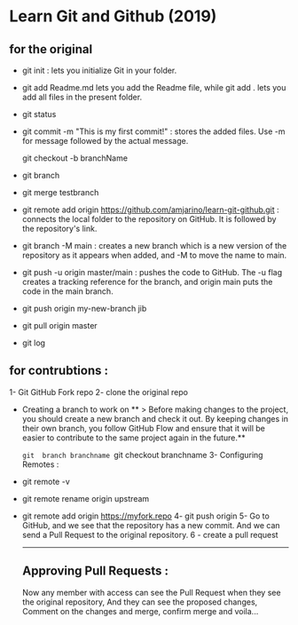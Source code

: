 # Learn Git and Github (2019)

## for the original

- git init : lets you initialize Git in your folder.

- git add Readme.md lets you add the Readme file, while git add . lets you add all files in the present folder.

- git status

- git commit -m "This is my first commit!" : stores the added files. Use -m for message followed by the actual message.

  git checkout -b branchName

- git branch
- git merge testbranch

- git remote add origin https://github.com/amjarino/learn-git-github.git : connects the local folder to the repository on GitHub. It is followed by the repository's link.

- git branch -M main : creates a new branch which is a new version of the repository as it appears when added, and -M to move the name to main.

- git push -u origin master/main : pushes the code to GitHub. The -u flag creates a tracking reference for the branch, and origin main puts the code in the main branch.
- git push origin my-new-branch
  jib
- git pull origin master
- git log

## for contrubtions :

1- Git GitHub Fork repo
2- clone the original repo

- Creating a branch to work on
  ** > Before making changes to the project, you should create a new branch and check it out. By keeping changes in their own branch, you follow GitHub Flow and ensure that it will be easier to contribute to the same project again in the future.**

  `git  branch branchname
`git checkout branchname
  3- Configuring Remotes :

- git remote -v
- git remote rename origin upstream
- git remote add origin https://myfork.repo
  4- git push origin
  5- Go to GitHub, and we see that the repository has a new commit. And we can send a Pull Request to the original repository.
  6 - create a pull request

  ***

  ## Approving Pull Requests :

  Now any member with access can see the Pull Request when they see the original repository, And they can see the proposed changes, Comment on the changes and merge, confirm merge and voila...
